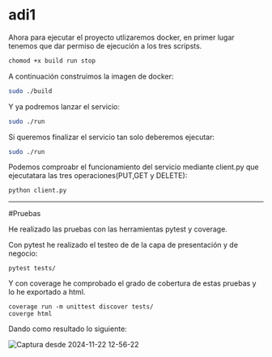 # adi1

Ahora para ejecutar el proyecto utlizaremos docker, en primer lugar tenemos que dar permiso de ejecución a los tres scripsts.

```bash
chomod +x build run stop
```

A continuación construimos la imagen de docker:

```bash
sudo ./build
```

Y ya podremos lanzar el servicio:

```bash
sudo ./run
```

Si queremos finalizar el servicio tan solo deberemos ejecutar:

```bash
sudo ./run
```

Podemos comproabr el funcionamiento del servicio mediante client.py que ejecutatara las tres operaciones(PUT,GET y DELETE):

```bash
python client.py
```

-----------------------------------------------------------------------------------------------------------------------------------------------------------------------
 #Pruebas

 He realizado las pruebas con las herramientas pytest y coverage.

 Con pytest he realizado el testeo de de la capa de presentación y de negocio:

 ```
pytest tests/
```

Y con coverage he comprobado el grado de cobertura de estas pruebas y lo he exportado a html.

```
coverage run -m unittest discover tests/
coverge html
```

Dando como resultado lo siguiente:

![Captura desde 2024-11-22 12-56-22](https://github.com/user-attachments/assets/b672ad17-0306-4242-8b08-f5853e063330)


